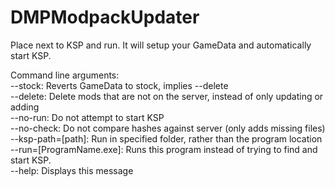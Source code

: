# DMPModpackUpdater  
  
Place next to KSP and run. It will setup your GameData and automatically start KSP.  
  
Command line arguments:  
--stock: Reverts GameData to stock, implies --delete  
--delete: Delete mods that are not on the server, instead of only updating or adding  
--no-run: Do not attempt to start KSP  
--no-check: Do not compare hashes against server (only adds missing files)  
--ksp-path=[path]: Run in specified folder, rather than the program location  
--run=[ProgramName.exe]: Runs this program instead of trying to find and start KSP.  
--help: Displays this message  
